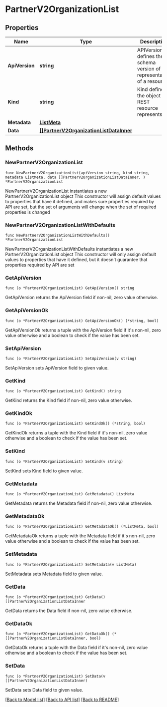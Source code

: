 # PartnerV2OrganizationList

## Properties

Name | Type | Description | Notes
------------ | ------------- | ------------- | -------------
**ApiVersion** | **string** | APIVersion defines the schema version of this representation of a resource. | [readonly] 
**Kind** | **string** | Kind defines the object this REST resource represents. | [readonly] 
**Metadata** | [**ListMeta**](ListMeta.md) |  | 
**Data** | [**[]PartnerV2OrganizationListDataInner**](PartnerV2OrganizationListDataInner.md) |  | 

## Methods

### NewPartnerV2OrganizationList

`func NewPartnerV2OrganizationList(apiVersion string, kind string, metadata ListMeta, data []PartnerV2OrganizationListDataInner, ) *PartnerV2OrganizationList`

NewPartnerV2OrganizationList instantiates a new PartnerV2OrganizationList object
This constructor will assign default values to properties that have it defined,
and makes sure properties required by API are set, but the set of arguments
will change when the set of required properties is changed

### NewPartnerV2OrganizationListWithDefaults

`func NewPartnerV2OrganizationListWithDefaults() *PartnerV2OrganizationList`

NewPartnerV2OrganizationListWithDefaults instantiates a new PartnerV2OrganizationList object
This constructor will only assign default values to properties that have it defined,
but it doesn't guarantee that properties required by API are set

### GetApiVersion

`func (o *PartnerV2OrganizationList) GetApiVersion() string`

GetApiVersion returns the ApiVersion field if non-nil, zero value otherwise.

### GetApiVersionOk

`func (o *PartnerV2OrganizationList) GetApiVersionOk() (*string, bool)`

GetApiVersionOk returns a tuple with the ApiVersion field if it's non-nil, zero value otherwise
and a boolean to check if the value has been set.

### SetApiVersion

`func (o *PartnerV2OrganizationList) SetApiVersion(v string)`

SetApiVersion sets ApiVersion field to given value.


### GetKind

`func (o *PartnerV2OrganizationList) GetKind() string`

GetKind returns the Kind field if non-nil, zero value otherwise.

### GetKindOk

`func (o *PartnerV2OrganizationList) GetKindOk() (*string, bool)`

GetKindOk returns a tuple with the Kind field if it's non-nil, zero value otherwise
and a boolean to check if the value has been set.

### SetKind

`func (o *PartnerV2OrganizationList) SetKind(v string)`

SetKind sets Kind field to given value.


### GetMetadata

`func (o *PartnerV2OrganizationList) GetMetadata() ListMeta`

GetMetadata returns the Metadata field if non-nil, zero value otherwise.

### GetMetadataOk

`func (o *PartnerV2OrganizationList) GetMetadataOk() (*ListMeta, bool)`

GetMetadataOk returns a tuple with the Metadata field if it's non-nil, zero value otherwise
and a boolean to check if the value has been set.

### SetMetadata

`func (o *PartnerV2OrganizationList) SetMetadata(v ListMeta)`

SetMetadata sets Metadata field to given value.


### GetData

`func (o *PartnerV2OrganizationList) GetData() []PartnerV2OrganizationListDataInner`

GetData returns the Data field if non-nil, zero value otherwise.

### GetDataOk

`func (o *PartnerV2OrganizationList) GetDataOk() (*[]PartnerV2OrganizationListDataInner, bool)`

GetDataOk returns a tuple with the Data field if it's non-nil, zero value otherwise
and a boolean to check if the value has been set.

### SetData

`func (o *PartnerV2OrganizationList) SetData(v []PartnerV2OrganizationListDataInner)`

SetData sets Data field to given value.



[[Back to Model list]](../README.md#documentation-for-models) [[Back to API list]](../README.md#documentation-for-api-endpoints) [[Back to README]](../README.md)


